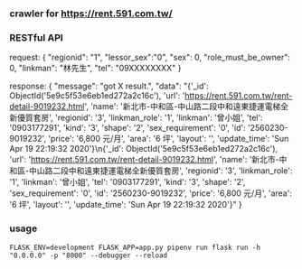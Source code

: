 
### crawler for <https://rent.591.com.tw/>

### RESTful API
request:
    {
        "regionid": "1",
        "lessor_sex":"0",
        "sex": 0,
        "role_must_be_owner": 0,
        "linkman": "林先生",
        "tel": "09XXXXXXXX"
    }

response:
    {
        "message": "got X result.",
        "data": "{'_id': ObjectId('5e9c5f53e6eb1ed272a2c16c'), 'url': 'https://rent.591.com.tw/rent-detail-9019232.html', 'name': '新北市-中和區-中山路二段中和遠東捷運電梯全新優質套房', 'regionid': '3', 'linkman_role': '1', 'linkman': '曾小姐', 'tel': '0903177291', 'kind': '3', 'shape': '2', 'sex_requirement': '0', 'id': '2560230-9019232', 'price': '6,800 元/月', 'area': '6 坪', 'layout': '', 'update_time': 'Sun Apr 19 22:19:32 2020'}\n{'_id': ObjectId('5e9c5f53e6eb1ed272a2c16c'), 'url': 'https://rent.591.com.tw/rent-detail-9019232.html', 'name': '新北市-中和區-中山路二段中和遠東捷運電梯全新優質套房', 'regionid': '3', 'linkman_role': '1', 'linkman': '曾小姐', 'tel': '0903177291', 'kind': '3', 'shape': '2', 'sex_requirement': '0', 'id': '2560230-9019232', 'price': '6,800 元/月', 'area': '6 坪', 'layout': '', 'update_time': 'Sun Apr 19 22:19:32 2020'}"
    }
    
### usage

```
FLASK_ENV=development FLASK_APP=app.py pipenv run flask run -h "0.0.0.0" -p "8000" --debugger --reload
```


